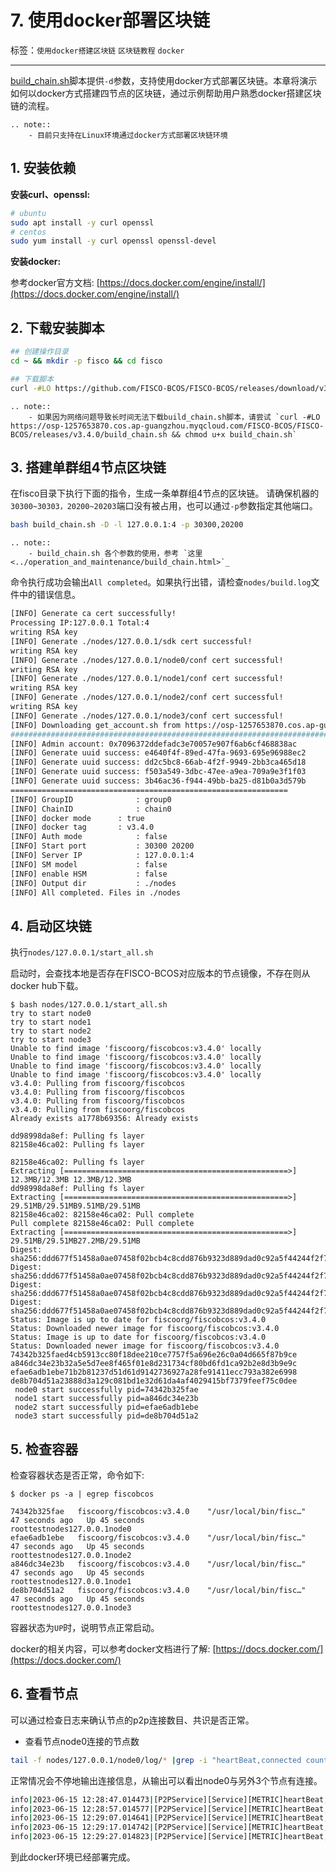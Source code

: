 # 7. 使用docker部署区块链

标签：``使用docker搭建区块链`` ``区块链教程`` ``docker``

----

[build_chain.sh](../manual/build_chain.md)脚本提供`-d`参数，支持使用docker方式部署区块链。本章将演示如何以docker方式搭建四节点的区块链，通过示例帮助用户熟悉docker搭建区块链的流程。

```eval_rst
.. note::
    - 目前只支持在Linux环境通过docker方式部署区块链环境
```

## 1. 安装依赖

**安装curl、openssl:**

```bash
# ubuntu
sudo apt install -y curl openssl
# centos
sudo yum install -y curl openssl openssl-devel
```

**安装docker:**

参考docker官方文档: [https://docs.docker.com/engine/install/](https://docs.docker.com/engine/install/)

## 2. 下载安装脚本
```bash
## 创建操作目录
cd ~ && mkdir -p fisco && cd fisco

## 下载脚本
curl -#LO https://github.com/FISCO-BCOS/FISCO-BCOS/releases/download/v3.4.0/build_chain.sh && chmod u+x build_chain.sh
```

```eval_rst
.. note::
    - 如果因为网络问题导致长时间无法下载build_chain.sh脚本，请尝试 `curl -#LO https://osp-1257653870.cos.ap-guangzhou.myqcloud.com/FISCO-BCOS/FISCO-BCOS/releases/v3.4.0/build_chain.sh && chmod u+x build_chain.sh`
```

## 3. 搭建单群组4节点区块链
在fisco目录下执行下面的指令，生成一条单群组4节点的区块链。
请确保机器的`30300~30303，20200~20203`端口没有被占用，也可以通过`-p`参数指定其他端口。

```bash
bash build_chain.sh -D -l 127.0.0.1:4 -p 30300,20200
```

```eval_rst
.. note::
    - build_chain.sh 各个参数的使用，参考 `这里 <../operation_and_maintenance/build_chain.html>`_
```

命令执行成功会输出`All completed`。如果执行出错，请检查`nodes/build.log`文件中的错误信息。

```bash
[INFO] Generate ca cert successfully!
Processing IP:127.0.0.1 Total:4
writing RSA key
[INFO] Generate ./nodes/127.0.0.1/sdk cert successful!
writing RSA key
[INFO] Generate ./nodes/127.0.0.1/node0/conf cert successful!
writing RSA key
[INFO] Generate ./nodes/127.0.0.1/node1/conf cert successful!
writing RSA key
[INFO] Generate ./nodes/127.0.0.1/node2/conf cert successful!
writing RSA key
[INFO] Generate ./nodes/127.0.0.1/node3/conf cert successful!
[INFO] Downloading get_account.sh from https://osp-1257653870.cos.ap-guangzhou.myqcloud.com/FISCO-BCOS/FISCO-BCOS/tools/get_account.sh...
######################################################################## 100.0%
[INFO] Admin account: 0x7096372ddefadc3e70057e907f6ab6cf468838ac
[INFO] Generate uuid success: e4640f4f-89ed-47fa-9693-695e96988ec2
[INFO] Generate uuid success: dd2c5bc8-66ab-4f2f-9949-2bb3ca465d18
[INFO] Generate uuid success: f503a549-3dbc-47ee-a9ea-709a9e3f1f03
[INFO] Generate uuid success: 3b46ac36-f944-49bb-ba25-d81b0a3d579b
==============================================================
[INFO] GroupID              : group0
[INFO] ChainID              : chain0
[INFO] docker mode      : true
[INFO] docker tag       : v3.4.0
[INFO] Auth mode            : false
[INFO] Start port           : 30300 20200
[INFO] Server IP            : 127.0.0.1:4
[INFO] SM model             : false
[INFO] enable HSM           : false
[INFO] Output dir           : ./nodes
[INFO] All completed. Files in ./nodes
```

## 4. 启动区块链

执行`nodes/127.0.0.1/start_all.sh`

启动时，会查找本地是否存在FISCO-BCOS对应版本的节点镜像，不存在则从docker hub下载。

```shell
$ bash nodes/127.0.0.1/start_all.sh
try to start node0
try to start node1
try to start node2
try to start node3
Unable to find image 'fiscoorg/fiscobcos:v3.4.0' locally
Unable to find image 'fiscoorg/fiscobcos:v3.4.0' locally
Unable to find image 'fiscoorg/fiscobcos:v3.4.0' locally
Unable to find image 'fiscoorg/fiscobcos:v3.4.0' locally
v3.4.0: Pulling from fiscoorg/fiscobcos
v3.4.0: Pulling from fiscoorg/fiscobcos
v3.4.0: Pulling from fiscoorg/fiscobcos
v3.4.0: Pulling from fiscoorg/fiscobcos
Already exists a1778b69356: Already exists 

dd98998da8ef: Pulling fs layer 
82158e46ca02: Pulling fs layer 

82158e46ca02: Pulling fs layer 
Extracting [==================================================>]   12.3MB/12.3MB 12.3MB/12.3MB
dd98998da8ef: Pulling fs layer 
Extracting [==================================================>]  29.51MB/29.51MB9.51MB/29.51MB
82158e46ca02: 82158e46ca02: Pull complete 
Pull complete 82158e46ca02: Pull complete 
Extracting [==================================================>]  29.51MB/29.51MB27.2MB/29.51MB
Digest: sha256:ddd677f51458a0ae07458f02bcb4c8cdd876b9323d889dad0c92a5f44244f2f7
Digest: sha256:ddd677f51458a0ae07458f02bcb4c8cdd876b9323d889dad0c92a5f44244f2f7
Digest: sha256:ddd677f51458a0ae07458f02bcb4c8cdd876b9323d889dad0c92a5f44244f2f7
Digest: sha256:ddd677f51458a0ae07458f02bcb4c8cdd876b9323d889dad0c92a5f44244f2f7
Status: Image is up to date for fiscoorg/fiscobcos:v3.4.0
Status: Downloaded newer image for fiscoorg/fiscobcos:v3.4.0
Status: Image is up to date for fiscoorg/fiscobcos:v3.4.0
Status: Downloaded newer image for fiscoorg/fiscobcos:v3.4.0
74342b325faed4cb5913cc80f18dee210ce7757f5a696e26c0a04d665f87b9ce
a846dc34e23b32a5e5d7ee8f465f01e8d231734cf80bd6fd1ca92b2e8d3b9e9c
efae6adb1ebe71b2b81237d51d61d9142736927a28fe91411ecc793a382e6998
de8b704d51a23888d3a129c081bd1e32d61da4af4029415bf7379feef75c0dee
 node0 start successfully pid=74342b325fae
 node1 start successfully pid=a846dc34e23b
 node2 start successfully pid=efae6adb1ebe
 node3 start successfully pid=de8b704d51a2                           
```

## 5. 检查容器

检查容器状态是否正常，命令如下:
```shell
$ docker ps -a | egrep fiscobcos

74342b325fae   fiscoorg/fiscobcos:v3.4.0    "/usr/local/bin/fisc…"   47 seconds ago   Up 45 seconds                        roottestnodes127.0.0.1node0
efae6adb1ebe   fiscoorg/fiscobcos:v3.4.0    "/usr/local/bin/fisc…"   47 seconds ago   Up 45 seconds                        roottestnodes127.0.0.1node2
a846dc34e23b   fiscoorg/fiscobcos:v3.4.0    "/usr/local/bin/fisc…"   47 seconds ago   Up 45 seconds                        roottestnodes127.0.0.1node1
de8b704d51a2   fiscoorg/fiscobcos:v3.4.0    "/usr/local/bin/fisc…"   47 seconds ago   Up 45 seconds                        roottestnodes127.0.0.1node3
```
容器状态为`UP`时，说明节点正常启动。

docker的相关内容，可以参考docker文档进行了解: [https://docs.docker.com/](https://docs.docker.com/)

## 6. 查看节点

可以通过检查日志来确认节点的p2p连接数目、共识是否正常。

- 查看节点node0连接的节点数

```bash
tail -f nodes/127.0.0.1/node0/log/* |grep -i "heartBeat,connected count"
```

正常情况会不停地输出连接信息，从输出可以看出node0与另外3个节点有连接。
```bash
info|2023-06-15 12:28:47.014473|[P2PService][Service][METRIC]heartBeat,connected count=3
info|2023-06-15 12:28:57.014577|[P2PService][Service][METRIC]heartBeat,connected count=3
info|2023-06-15 12:29:07.014641|[P2PService][Service][METRIC]heartBeat,connected count=3
info|2023-06-15 12:29:17.014742|[P2PService][Service][METRIC]heartBeat,connected count=3
info|2023-06-15 12:29:27.014823|[P2PService][Service][METRIC]heartBeat,connected count=3
```

到此docker环境已经部署完成。